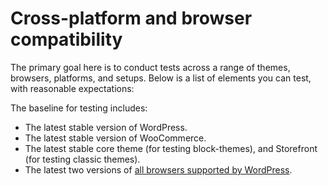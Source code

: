 # Cross-platform and browser compatibility

The primary goal here is to conduct tests across a range of themes, browsers, platforms, and setups. Below is a list of elements you can test, with reasonable expectations:

The baseline for testing includes:

-   The latest stable version of WordPress.
-   The latest stable version of WooCommerce.
-   The latest stable core theme (for testing block-themes), and Storefront (for testing classic themes).
-   The latest two versions of [all browsers supported by WordPress](https://make.wordpress.org/core/handbook/best-practices/browser-support/).
